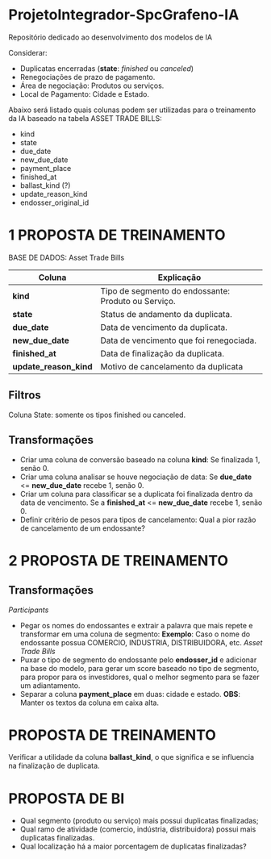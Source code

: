 # ProjetoIntegrador-SpcGrafeno-IA
Repositório dedicado ao desenvolvimento dos modelos de IA

Considerar:
- Duplicatas encerradas (**state**: *finished* ou *canceled*)
- Renegociações de prazo de pagamento.
- Área de negociação: Produtos ou serviços.
- Local de Pagamento: Cidade e Estado.

Abaixo será listado quais colunas podem ser utilizadas para o treinamento da IA baseado na tabela ASSET TRADE BILLS:
- kind
- state
- due_date
- new_due_date
- payment_place
- finished_at
- ballast_kind (?)
- update_reason_kind
- endosser_original_id

# 1 PROPOSTA DE TREINAMENTO

BASE DE DADOS: Asset Trade Bills

| Coluna                 | Explicação                                          |
| ---------------------- | --------------------------------------------------- |
| **kind<br>**           | Tipo de segmento do endossante: Produto ou Serviço. |
| **state**              | Status de andamento da duplicata.                   |
| **due_date<br>**       | Data de vencimento da duplicata.                    |
| **new_due_date<br>**   | Data de vencimento que foi renegociada.             |
| **finished_at<br>**    | Data de finalização da duplicata.                   |
| **update_reason_kind** | Motivo de cancelamento da duplicata                 |

## Filtros
Coluna State: somente os tipos finished ou canceled.

## Transformações
- Criar uma coluna de conversão baseado na coluna **kind**: Se finalizada 1, senão 0.
- Criar uma coluna analisar se houve negociação de data: Se **due_date** <= **new_due_date** recebe 1, senão 0.
- Criar um coluna para classificar se a duplicata foi finalizada dentro da data de vencimento. Se a **finished_at** <= **new_due_date** recebe 1, senão 0.
- Definir critério de pesos para tipos de cancelamento: Qual a pior razão de cancelamento de um endossante?


# 2 PROPOSTA DE TREINAMENTO

## Transformações
*Participants*
- Pegar os nomes do endossantes e extrair a palavra que mais repete e transformar em uma coluna de segmento: 
	**Exemplo**:
	Caso o nome do endossante possua COMERCIO, INDUSTRIA, DISTRIBUIDORA, etc.
*Asset Trade Bills*
- Puxar o tipo de segmento do endossante pelo **endosser_id** e adicionar na base do modelo, para gerar um score baseado no tipo de segmento, para propor para os investidores, qual o melhor segmento para se fazer um adiantamento.
- Separar a coluna **payment_place** em duas: cidade e estado. 
	**OBS**: Manter os textos da coluna em caixa alta.


# PROPOSTA DE TREINAMENTO
Verificar a utilidade da coluna **ballast_kind**, o que significa e se influencia na finalização de duplicata.


# PROPOSTA DE BI
- Qual segmento (produto ou serviço) mais possui duplicatas finalizadas;
- Qual ramo de atividade (comercio, indústria, distribuidora) possui mais duplicatas finalizadas.
- Qual localização há a maior porcentagem de duplicatas finalizadas?

